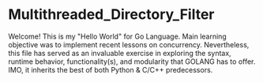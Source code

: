 # Multithreaded_Directory_Filter
Welcome! This is my "Hello World" for Go Language. Main learning objective was to implement recent lessons on concurrency. Nevertheless, this file has served as an invaluable exercise in exploring the syntax, runtime behavior, functionality(s), and modularity that GOLANG has to offer. IMO, it inherits the best of both Python &amp; C/C++ predecessors.

